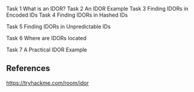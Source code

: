 Task 1
What is an IDOR?
Task 2
An IDOR Example
Task 3
Finding IDORs in Encoded IDs
Task 4
Finding IDORs in Hashed IDs





Task 5
Finding IDORs in Unpredictable IDs


Task 6
Where are IDORs located




Task 7
A Practical IDOR Example
## References

https://tryhackme.com/room/idor